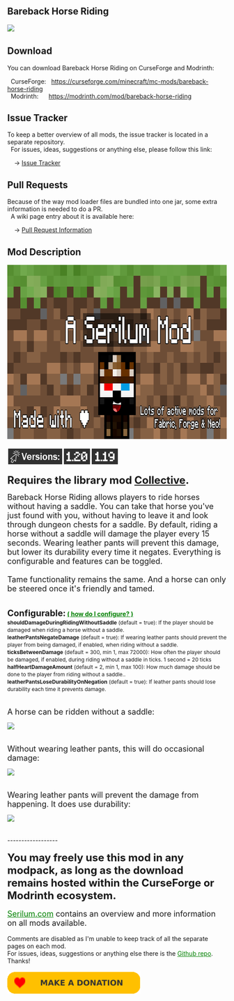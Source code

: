 <h2>Bareback Horse Riding</h2>

<p><a href="https://github.com/Serilum/Bareback-Horse-Riding"><img src="https://serilum.com/assets/data/logo/bareback-horse-riding.png"></a></p><h2>Download</h2>

<p>You can download Bareback Horse Riding on CurseForge and Modrinth:</p><p>&nbsp;&nbsp;CurseForge: &nbsp;&nbsp;<a href="https://curseforge.com/minecraft/mc-mods/bareback-horse-riding">https://curseforge.com/minecraft/mc-mods/bareback-horse-riding</a><br>&nbsp;&nbsp;Modrinth: &nbsp;&nbsp;&nbsp;&nbsp;&nbsp;<a href="https://modrinth.com/mod/bareback-horse-riding">https://modrinth.com/mod/bareback-horse-riding</a></p>

<h2>Issue Tracker</h2>

<p>To keep a better overview of all mods, the issue tracker is located in a separate repository.<br>&nbsp;&nbsp;For issues, ideas, suggestions or anything else, please follow this link:</p>

<p>&nbsp;&nbsp;&nbsp;&nbsp;-> <a href="https://serilum.com/url/issue-tracker">Issue Tracker</a></p>

<h2>Pull Requests</h2>

<p>Because of the way mod loader files are bundled into one jar, some extra information is needed to do a PR.<br>&nbsp;&nbsp;A wiki page entry about it is available here:</p>

<p>&nbsp;&nbsp;&nbsp;&nbsp;-> <a href="https://serilum.com/url/pull-requests">Pull Request Information</a></p>

<h2>Mod Description</h2>

<p><a href="https://serilum.com/" target="_blank" rel="noopener noreferrer"><img src="https://github.com/Serilum/.cdn/raw/main/description/header/header.png" alt="" width="838" height="400" /></a><br /><br /><img src="https://github.com/Serilum/.cdn/raw/main/description/versions/header.png" /><a href="https://legacy.curseforge.com/minecraft/mc-mods/bareback-horse-riding/files/all?filter-status=1&amp;filter-game-version=1738749986:75125"><img src="https://github.com/Serilum/.cdn/raw/main/description/versions/1_20.png" /></a><a href="https://legacy.curseforge.com/minecraft/mc-mods/bareback-horse-riding/files/all?filter-status=1&amp;filter-game-version=1738749986:73407"><img src="https://github.com/Serilum/.cdn/raw/main/description/versions/1_19.png" /></a><br /><br /><strong><span style="font-size: 24px;">Requires the library mod&nbsp;<a style="font-size: 24px;" href="https://curseforge.com/minecraft/mc-mods/collective" target="_blank" rel="noopener noreferrer">Collective</a>.<br /></span></strong></p>
<p><span style="font-size: 18px;">Bareback Horse Riding allows players to ride horses without having a saddle. You can take that horse you've just found with you, without having to leave it and look through dungeon chests for a saddle. By default, riding a horse without a saddle will damage the player every 15 seconds. Wearing leather pants will prevent this damage, but lower its durability every time it negates. Everything is configurable and features can be toggled.<br /><br />Tame functionality remains the same. And a horse can only be steered once it's friendly and tamed.<br /></span><br /><br /><strong><span style="font-size: 20px;">Configurable:</span> <span style="color: #008000; font-size: 14px;"><a style="color: #008000;" title="how" href="https://github.com/Serilum/.information/wiki/how-to-configure-mods" target="_blank" rel="noopener noreferrer">(&nbsp;how do I configure?&nbsp;)</a></span><br /></strong><span style="font-size: 12px;"><strong>shouldDamageDuringRidingWithoutSaddle</strong>&nbsp;(default = true): If the player should be damaged when riding a horse without a saddle.</span><br /><span style="font-size: 12px;"><strong>leatherPantsNegateDamage</strong>&nbsp;(default = true): If wearing leather pants should prevent the player from being damaged, if enabled, when riding without a saddle.</span><br /><span style="font-size: 12px;"><strong>ticksBetweenDamage</strong>&nbsp;(default = 300, min 1, max 72000): How often the player should be damaged, if enabled, during riding without a saddle in ticks. 1 second = 20 ticks</span><br /><span style="font-size: 12px;"><strong>halfHeartDamageAmount</strong>&nbsp;(default = 2, min 1, max 100): How much damage should be done to the player from riding without a saddle..</span><br /><span style="font-size: 12px;"><strong>leatherPantsLoseDurabilityOnNegation</strong>&nbsp;(default = true): If leather pants should lose durability each time it prevents damage.</span><br /><br /><br /><span style="font-size: 18px;">A horse can be ridden without a saddle:</span></p>
<div class="spoiler">
<p><img src="https://github.com/Serilum/.cdn/raw/main/projects/bareback-horse-riding/a.gif" /></p>
</div>
<p>&nbsp;<br /><span style="font-size: 18px;">Without wearing leather pants, this will do occasional damage:</span></p>
<div class="spoiler">
<p><img src="https://github.com/Serilum/.cdn/raw/main/projects/bareback-horse-riding/b.gif" /></p>
</div>
<p>&nbsp;<br /><span style="font-size: 18px;">Wearing leather pants will prevent the damage from happening. It does use durability:</span></p>
<div class="spoiler">
<p><img src="https://github.com/Serilum/.cdn/raw/main/projects/bareback-horse-riding/c.gif" /></p>
</div>
<p>&nbsp;<br />------------------<br /><br /><span style="font-size: 24px;"><strong>You may freely use this mod in any modpack, as long as the download remains hosted within the CurseForge or Modrinth ecosystem.</strong></span><br /><br /><span style="font-size: 18px;"><a style="font-size: 18px; color: #008000;" href="https://serilum.com/" target="_blank" rel="noopener noreferrer">Serilum.com</a> contains an overview and more information on all mods available.</span><br /><br /><span style="font-size: 14px;">Comments are disabled as I'm unable to keep track of all the separate pages on each mod.</span><span style="font-size: 14px;"><br />For issues, ideas, suggestions or anything else there is the&nbsp;<a style="font-size: 14px; color: #008000;" href="https://github.com/Serilum/.issue-tracker" target="_blank" rel="noopener noreferrer">Github repo</a>. Thanks!</span><span style="font-size: 6px;"><br /><br /></span><a href="https://ricksouth.com/donate" target="_blank" rel="noopener noreferrer"><img src="https://github.com/Serilum/.cdn/raw/main/description/shields/donation_rounded.svg" alt="" width="306" height="50" /></a></p>
